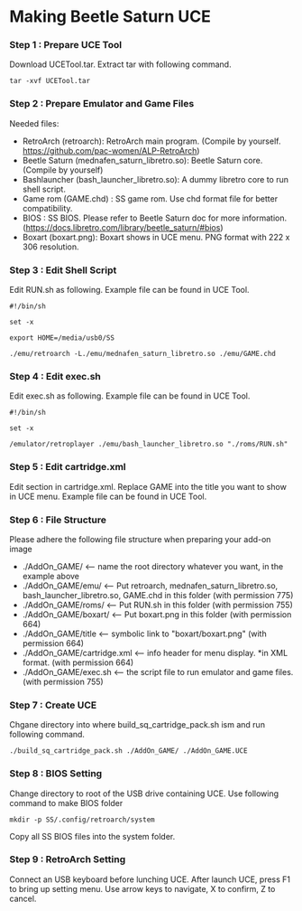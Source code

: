 # Making Beetle Saturn UCE

### Step 1 : Prepare UCE Tool

Download UCETool.tar. Extract tar with following command.

```
tar -xvf UCETool.tar
```

### Step 2 : Prepare Emulator and Game Files

Needed files:
- RetroArch (retroarch): RetroArch main program. (Compile by yourself. https://github.com/pac-women/ALP-RetroArch)
- Beetle Saturn (mednafen_saturn_libretro.so): Beetle Saturn core. (Compile by yourself) 
- Bashlauncher (bash_launcher_libretro.so): A dummy libretro core to run shell script.
- Game rom (GAME.chd) : SS game rom. Use chd format file for better compatibility.
- BIOS : SS BIOS. Please refer to Beetle Saturn doc for more information.(https://docs.libretro.com/library/beetle_saturn/#bios)
- Boxart (boxart.png): Boxart shows in UCE menu. PNG format with 222 x 306 resolution.

### Step 3 : Edit Shell Script

Edit RUN.sh as following. Example file can be found in UCE Tool.

```
#!/bin/sh
 
set -x
 
export HOME=/media/usb0/SS

./emu/retroarch -L./emu/mednafen_saturn_libretro.so ./emu/GAME.chd
```

### Step 4 : Edit exec.sh

Edit exec.sh as following. Example file can be found in UCE Tool.

```
#!/bin/sh
 
set -x

/emulator/retroplayer ./emu/bash_launcher_libretro.so "./roms/RUN.sh"
```

### Step 5 : Edit cartridge.xml

Edit **<title>GAME</title>** section in cartridge.xml. Replace GAME into the title you want to show in UCE menu. Example file can be found in UCE Tool.

### Step 6 : File Structure

Please adhere the following file structure when preparing your add-on image

- ./AddOn_GAME/          		 <-- name the root directory whatever you want, in the example above
- ./AddOn_GAME/emu/   		 <-- Put retroarch, mednafen_saturn_libretro.so, bash_launcher_libretro.so, GAME.chd in this folder (with permission 775)
- ./AddOn_GAME/roms/   		 <-- Put RUN.sh in this folder (with permission 755)
- ./AddOn_GAME/boxart/   		 <-- Put boxart.png in this folder (with permission 664)
- ./AddOn_GAME/title      	 <-- symbolic link to "boxart/boxart.png" (with permission 664)
- ./AddOn_GAME/cartridge.xml 	 <-- info header for menu display. *in XML format. (with permission 664)
- ./AddOn_GAME/exec.sh       	 <-- the script file to run emulator and game files. (with permission 755)

### Step 7 : Create UCE

Chgane directory into where build_sq_cartridge_pack.sh ism and run following command.

```
./build_sq_cartridge_pack.sh ./AddOn_GAME/ ./AddOn_GAME.UCE
```

### Step 8 : BIOS Setting

Change directory to root of the USB drive containing UCE.
Use following command to make BIOS folder

```
mkdir -p SS/.config/retroarch/system
```

Copy all SS BIOS files into the system folder.


### Step 9 : RetroArch Setting

Connect an USB keyboard before lunching UCE. After launch UCE, press F1 to bring up setting menu. Use arrow keys to navigate, X to confirm, Z to cancel.
